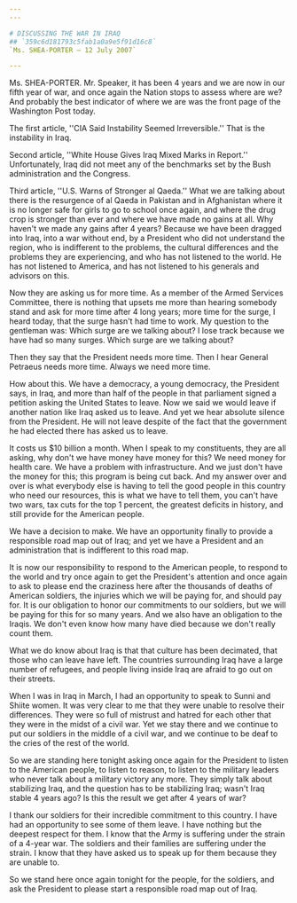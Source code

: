 ```yaml
---
---

# DISCUSSING THE WAR IN IRAQ
## `359c6d181793c5fab1a0a9e5f91d16c8`
`Ms. SHEA-PORTER — 12 July 2007`

---
```



Ms. SHEA-PORTER. Mr. Speaker, it has been 4 years and we are now in 
our fifth year of war, and once again the Nation stops to assess where 
are we? And probably the best indicator of where we are was the front 
page of the Washington Post today.



The first article, ''CIA Said Instability Seemed Irreversible.'' That 
is the instability in Iraq.

Second article, ''White House Gives Iraq Mixed Marks in Report.'' 
Unfortunately, Iraq did not meet any of the benchmarks set by the Bush 
administration and the Congress.

Third article, ''U.S. Warns of Stronger al Qaeda.'' What we are 
talking about there is the resurgence of al Qaeda in Pakistan and in 
Afghanistan where it is no longer safe for girls to go to school once 
again, and where the drug crop is stronger than ever and where we have 
made no gains at all. Why haven't we made any gains after 4 years? 
Because we have been dragged into Iraq, into a war without end, by a 
President who did not understand the region, who is indifferent to the 
problems, the cultural differences and the problems they are 
experiencing, and who has not listened to the world. He has not 
listened to America, and has not listened to his generals and advisors 
on this.

Now they are asking us for more time. As a member of the Armed 
Services Committee, there is nothing that upsets me more than hearing 
somebody stand and ask for more time after 4 long years; more time for 
the surge, I heard today, that the surge hasn't had time to work. My 
question to the gentleman was: Which surge are we talking about? I lose 
track because we have had so many surges. Which surge are we talking 
about?

Then they say that the President needs more time. Then I hear General 
Petraeus needs more time. Always we need more time.

How about this. We have a democracy, a young democracy, the President 
says, in Iraq, and more than half of the people in that parliament 
signed a petition asking the United States to leave. Now we said we 
would leave if another nation like Iraq asked us to leave. And yet we 
hear absolute silence from the President. He will not leave despite of 
the fact that the government he had elected there has asked us to 
leave.

It costs us $10 billion a month. When I speak to my constituents, 
they are all asking, why don't we have money have money for this? We 
need money for health care. We have a problem with infrastructure. And 
we just don't have the money for this; this program is being cut back. 
And my answer over and over is what everybody else is having to tell 
the good people in this country who need our resources, this is what we 
have to tell them, you can't have two wars, tax cuts for the top 1 
percent, the greatest deficits in history, and still provide for the 
American people.

We have a decision to make. We have an opportunity finally to provide 
a responsible road map out of Iraq; and yet we have a President and an 
administration that is indifferent to this road map.



It is now our responsibility to respond to the American people, to 
respond to the world and try once again to get the President's 
attention and once again to ask to please end the craziness here after 
the thousands of deaths of American soldiers, the injuries which we 
will be paying for, and should pay for. It is our obligation to honor 
our commitments to our soldiers, but we will be paying for this for so 
many years. And we also have an obligation to the Iraqis. We don't even 
know how many have died because we don't really count them.

What we do know about Iraq is that that culture has been decimated, 
that those who can leave have left. The countries surrounding Iraq have 
a large number of refugees, and people living inside Iraq are afraid to 
go out on their streets.

When I was in Iraq in March, I had an opportunity to speak to Sunni 
and Shiite women. It was very clear to me that they were unable to 
resolve their differences. They were so full of mistrust and hatred for 
each other that they were in the midst of a civil war. Yet we stay 
there and we continue to put our soldiers in the middle of a civil war, 
and we continue to be deaf to the cries of the rest of the world.

So we are standing here tonight asking once again for the President 
to listen to the American people, to listen to reason, to listen to the 
military leaders who never talk about a military victory any more. They 
simply talk about stabilizing Iraq, and the question has to be 
stabilizing Iraq; wasn't Iraq stable 4 years ago? Is this the result we 
get after 4 years of war?

I thank our soldiers for their incredible commitment to this country. 
I have had an opportunity to see some of them leave. I have nothing but 
the deepest respect for them. I know that the Army is suffering under 
the strain of a 4-year war. The soldiers and their families are 
suffering under the strain. I know that they have asked us to speak up 
for them because they are unable to.

So we stand here once again tonight for the people, for the soldiers, 
and ask the President to please start a responsible road map out of 
Iraq.